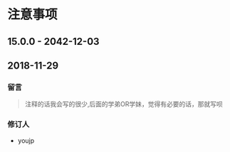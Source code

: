 # 注意事项

## 15.0.0 - 2042-12-03

### 

## 2018-11-29

### 留言

> 注释的话我会写的很少,后面的学弟OR学妹，觉得有必要的话，那就写呗

### 修订人

* youjp



